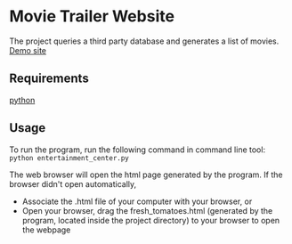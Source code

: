 # Movie Trailer Website
The project queries a third party database and generates a list of movies. [Demo site](https://freshmovie-app.herokuapp.com/)

## Requirements
[python](https://www.python.org/downloads/)

## Usage
To run the program,  run the following command in command line tool:
```python entertainment_center.py```

The web browser will open the html page generated by the program. If the browser didn't open automatically,
  - Associate the .html file of your computer with your browser, or
  - Open your browser, drag the fresh_tomatoes.html (generated by the program, located inside the project directory) to your browser to open the webpage